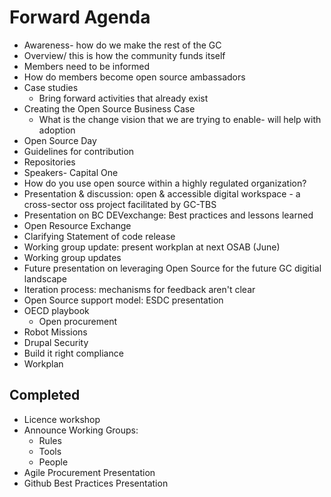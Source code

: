 # Forward Agenda

* Awareness- how do we make the rest of the GC
* Overview/ this is how the community funds itself
* Members need to be informed
* How do members become open source ambassadors
* Case studies
  * Bring forward activities that already exist
* Creating the Open Source Business Case
  * What is the change vision that we are trying to enable- will help with adoption
* Open Source Day
* Guidelines for contribution
* Repositories
* Speakers- Capital One
* How do you use open source within a highly regulated organization?
* Presentation & discussion: open & accessible digital workspace - a cross-sector oss project facilitated by GC-TBS
* Presentation on BC DEVexchange: Best practices and lessons learned
* Open Resource Exchange
* Clarifying Statement of code release
* Working group update: present workplan at next OSAB (June)
* Working group updates
* Future presentation on leveraging Open Source for the future GC digitial landscape
* Iteration process: mechanisms for feedback aren't clear
* Open Source support model: ESDC presentation
* OECD playbook
  * Open procurement
* Robot Missions
* Drupal Security
* Build it right compliance
* Workplan

## Completed

* Licence workshop
* Announce Working Groups:
  * Rules
  * Tools
  * People
* Agile Procurement Presentation
* Github Best Practices Presentation
